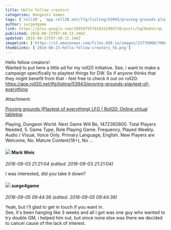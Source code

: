 ```yaml
---
title: Hello fellow creators
categories: Hangouts Games
tags: ['roll20', 'app.roll20.net/lfg/listing/53943/proving-grounds-playtest-of-everything', 'fellow', 'creators']
author: surge4game
link: https://plus.google.com/109587557910332999738/posts/SgCBubVsrqL
published: 2016-08-23T07:48:15.346Z
updated: 2016-08-23T07:48:15.346Z
imagelink: ['https://s3.amazonaws.com/files.d20.io/images/21776968/Y8Kq0BRMJ9rVl2hBfl2dBQ/med.jpg?1470766212082']
thumblinks: ['2016-08-23-hello-fellow-creators_tb.png']
---
```


Hello fellow creators!<br />Wanted to put here a little ad for my roll20 initiative. See, i want to make a campaign specifically to playtest things for DW. So if anyone thinks that they might benefit from that - feel free to check it out on roll20: <a href="https://app.roll20.net/lfg/listing/53943/proving-grounds-playtest-of-everything" class="ot-anchor">https://app.roll20.net/lfg/listing/53943/proving-grounds-playtest-of-everything</a>


Attachment:

<a href='https://app.roll20.net/lfg/listing/53943/proving-grounds-playtest-of-everything'>Proving grounds (Playtest of everything) LFG | Roll20: Online virtual tabletop</a>


Playing, Dungeon World. Next Game Will Be, 1472392800. Total Players Needed, 5. Game Type, Role Playing Game. Frequency, Played Weekly. Audio / Visual, Voice Only. Primary Language, English. New Players are Welcome, No. Mature Content(18+), No ...
<div id='comment z12nxfoi2viyxfk4t04cgvchnwjltboxzvw0k'>
  <h4><img src='{{site.baseurl}}//images/avatars/102532126904257134510_photo.jpg'> Mark Weis</h4>
      <p><cite>2016-09-03 21:21:04 (edited: 2016-09-03 21:21:04)</cite></p>
        <p>I was interested, did you take it down?</p>
</div>
        

<div id='comment z12nxfoi2viyxfk4t04cgvchnwjltboxzvw0k'>
  <h4><img src='{{site.baseurl}}//images/avatars/109587557910332999738_photo.jpg'> surge4game</h4>
      <p><cite>2016-09-05 09:44:36 (edited: 2016-09-05 09:44:36)</cite></p>
        <p>Yeah, but i&#39;ll glad to get in touch if you want in. <br />See, it&#39;s been hanging like 3 weeks and all i got was one guy who wanted to try double GM, i helped him out, but since none else was there we decided to cancel cause of the lack of interest.</p>
</div>
        